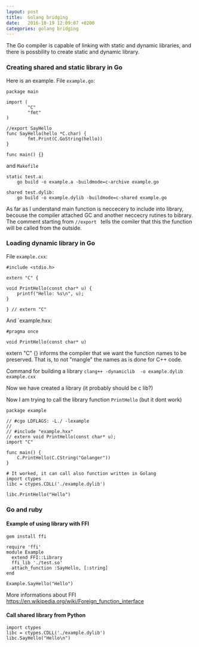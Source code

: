 ```yaml
---
layout: post
title:  Golang bridging
date:   2016-10-19 12:09:07 +0200
categories: golang bridging
---
```


The Go compiler is capable of linking with static and dynamic libraries, and there is possbility to create static and dynamic library.

### Creating shared and static library in Go

Here is an example. File `example.go`:

	package main
    
	import (
	        "C"
	        "fmt"
	)
    
	//export SayHello
	func SayHello(hello *C.char) {
	        fmt.Print(C.GoString(hello))
	}
    
	func main() {}

and `Makefile`

	static test.a:
		go build -o example.a -buildmode=c-archive example.go
    
	shared test.dylib: 
		go build -o example.dylib -buildmode=c-shared example.go


As far as I understand main function is neccecery to include into library, becouse the compiler attached GC and another neccecry rutines to bibrary. The comment starting from `//export ` tells the comiler that this the function will be called from the outside.

### Loading dynamic library in Go

File `example.cxx`:

	#include <stdio.h>
    
	extern "C" {
    
	void PrintHello(const char* u) {
	    printf("Hello: %s\n", u);
	}
    
	} // extern "C"

And `example.hxx:

    #pragma once
    
    void PrintHello(const char* u)
   
extern "C" {} informs the compiler that we want the function names to be preserved. That is, to not "mangle" the names as is done for C++ code.

Command for building a library `clang++ -dynamiclib  -o example.dylib example.cxx`

Now we have created a library (it probably should be c lib?)

Now I am trying to call the library function `PrintHello` (but it dont work)

    package example
    
    // #cgo LDFLAGS: -L./ -lexample
    //
    // #include "example.hxx"
    // extern void PrintHello(const char* u);
    import "C"
	
    func main() {
        C.PrintHello(C.CString("Golanger"))
    }

    # It worked, it can call also function written in Golang
	import ctypes
	libc = ctypes.CDLL('./example.dylib')
    
	libc.PrintHello("Hello")
### Go and ruby


#### Example of using library with FFI

    gem install ffi

    require 'ffi'
    module Example
	  extend FFI::Library
	  ffi_lib './test.so'
	  attach_function :SayHello, [:string]
	end
	
	Example.SayHello("Hello")
	

More informations about FFI https://en.wikipedia.org/wiki/Foreign_function_interface

#### Call shared library from Python

    import ctypes
    libc = ctypes.CDLL('./example.dylib')
    libc.SayHello("Hello\n")
